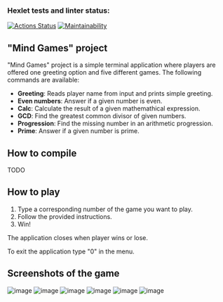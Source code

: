 ### Hexlet tests and linter status:
[![Actions Status](https://github.com/maxrightgame/java-project-61/actions/workflows/hexlet-check.yml/badge.svg)](https://github.com/maxrightgame/java-project-61/actions)
[![Maintainability](https://api.codeclimate.com/v1/badges/8ed388606e8f1c3a0e26/maintainability)](https://codeclimate.com/github/maxrightgame/java-project-61/maintainability)

## "Mind Games" project

"Mind Games" project is a simple terminal application where players are offered one greeting option and five different games. The following commands are available:

- **Greeting**: Reads player name from input and prints simple greeting.
- **Even numbers**: Answer if a given number is even.
- **Calc**: Calculate the result of a given mathemathical expression.
- **GCD**: Find the greatest common divisor of given numbers.
- **Progression**: Find the missing number in an arithmetic progression.
- **Prime**: Answer if a given number is prime.

## How to compile 
TODO

## How to play

1. Type a corresponding number of the game you want to play.
2. Follow the provided instructions.
3. Win!

The application closes when player wins or lose.

To exit the application type "0" in the menu.

## Screenshots of the game

![image](https://github.com/maxrightgame/java-project-61/assets/18327176/7d86822c-152d-4e51-b5e4-31778cfd83fa)
![image](https://github.com/maxrightgame/java-project-61/assets/18327176/13668b55-cc42-4602-bed0-a515a97cef2c)
![image](https://github.com/maxrightgame/java-project-61/assets/18327176/8fd27ec4-57da-4d0a-9adf-55e06aa11930)
![image](https://github.com/maxrightgame/java-project-61/assets/18327176/2cebb23d-c3e7-48e6-803f-61a09c2d5ea3)
![image](https://github.com/maxrightgame/java-project-61/assets/18327176/8e3d34b1-1955-441f-a33e-32b3808a0b19)
![image](https://github.com/maxrightgame/java-project-61/assets/18327176/2034b962-d328-40c2-812e-7dce6673b98f)
